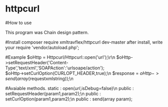 # httpcurl
#How to use

This program was Chain design pattern.

#Install
composer require xmltravflex/httpcurl dev-master
after install, write your require 'vendor/autoload.php';

#Example
$oHttp = Httpcurl/Httpcurl::open('url');\r\n
$oHttp->setRequestHeader('Content-Type','text/xml','SOAPAction':'urlsoape/action');\
$oHttp->setCurlOption(CURLOPT_HEADER,true);\n
$response = $oHttp->send(array($requestxmlstring));\n

#Avaiable methods.
static : open($url,$isDebug=false)\n
public : setRequestHeader(param1,param2);\n
public : setCurlOption(param1,param2);\n
public : send(array param);
